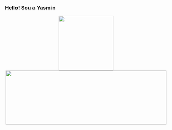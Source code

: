 ### Hello! Sou a Yasmin 

<div align="center">
  <img height="170em" src="https://github-readme-stats.vercel.app/api?username=YasminGonc&show_icons=true&theme=radical&include_all_commits=true&count_private=true"/>
  <img height="170em" width="500em" src="https://github-readme-stats.vercel.app/api/top-langs/?username=YasminGonc&layout=compact&langs_count=7&theme=radical"/>
</div>



